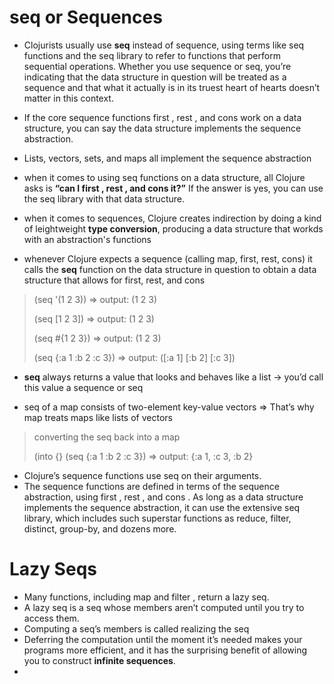 # seq or Sequences

- Clojurists usually use **seq** instead of sequence, using terms like seq functions and the seq library to refer to functions that perform sequential operations. Whether you use sequence or seq, you’re indicating that the data structure in question will be treated as a sequence and that what it actually is in its truest heart of hearts doesn’t matter in this context.
- If the core sequence functions first , rest , and cons work on a data structure, you can say the data structure implements the sequence abstraction.
- Lists, vectors, sets, and maps all implement the sequence abstraction

- when it comes to using seq functions on a data structure, all Clojure asks is **“can I first , rest , and cons it?”** If the answer is yes, you can use the seq library with that data structure.
- when it comes to sequences, Clojure creates indirection by doing a kind of leightweight **type conversion**, producing a data structure that workds with an abstraction's functions
- whenever Clojure expects a sequence (calling map, first, rest, cons) it calls the **seq** function on the data structure in question to obtain a data structure that allows for first, rest, and cons 

> (seq '(1 2 3)) => output: (1 2 3)
>
> (seq [1 2 3]) => output: (1 2 3)
>
> (seq #{1 2 3}) => output: (1 2 3)
>
> (seq {:a 1 :b 2 :c 3}) => output: ([:a 1] [:b 2] [:c 3])

- **seq** always returns a value that looks and behaves like a list -> you’d call this value a sequence or seq

- seq of a map consists of two-element key-value vectors => That’s why map treats maps like lists of vectors
> converting the seq back into a map 
>
> (into {} (seq {:a 1 :b 2 :c 3}) => output: {:a 1, :c 3, :b 2}

- Clojure’s sequence functions use seq on their arguments.
- The sequence functions are defined in terms of the sequence abstraction, using first , rest , and cons . As long as a data structure implements the sequence abstraction, it can use the extensive seq library, which includes such superstar functions as reduce, filter, distinct, group-by, and dozens more.


# Lazy Seqs
- Many functions, including map and filter , return a lazy seq. 
- A lazy seq is a seq whose members aren’t computed until you try to access them. 
- Computing a seq’s members is called realizing the seq
- Deferring the computation until the moment it’s needed makes your programs more efficient, and it has the surprising benefit of allowing you to construct **infinite sequences**.
- 